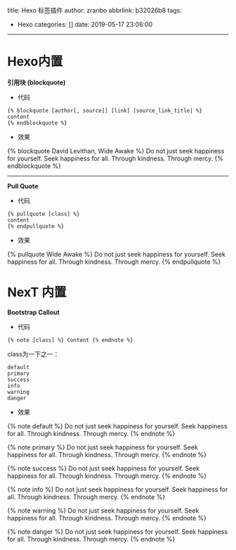 title: Hexo 标签插件
author: zranbo
abbrlink: b32026b8
tags:
  - Hexo
categories: []
date: 2019-05-17 23:06:00
---
# Hexo内置

<b>引用块 (blockquote)</b>

- 代码
```
{% blockquote [author[, source]] [link] [source_link_title] %}
content
{% endblockquote %}
```

- 效果

{% blockquote David Levithan, Wide Awake %}
Do not just seek happiness for yourself. Seek happiness for all. Through kindness. Through mercy.
{% endblockquote %}

---

<b>Pull Quote</b>

- 代码
```
{% pullquote [class] %}
content
{% endpullquote %}
```

- 效果

{% pullquote Wide Awake %}
Do not just seek happiness for yourself. Seek happiness for all. Through kindness. Through mercy.
{% endpullquote %}


# NexT 内置

<b>Bootstrap Callout</b>

- 代码
```
{% note [class] %} Content {% endnote %}
```
 class为一下之一：

 ```
 default
 primary
 success
 info
 warning
 danger
 ```

- 效果

{% note default %} Do not just seek happiness for yourself. Seek happiness for all. Through kindness. Through mercy. {% endnote %}

{% note primary %} Do not just seek happiness for yourself. Seek happiness for all. Through kindness. Through mercy. {% endnote %}

{% note success %} Do not just seek happiness for yourself. Seek happiness for all. Through kindness. Through mercy. {% endnote %}

{% note info %} Do not just seek happiness for yourself. Seek happiness for all. Through kindness. Through mercy. {% endnote %}

{% note warning %} Do not just seek happiness for yourself. Seek happiness for all. Through kindness. Through mercy. {% endnote %}

{% note danger %} Do not just seek happiness for yourself. Seek happiness for all. Through kindness. Through mercy. {% endnote %}



